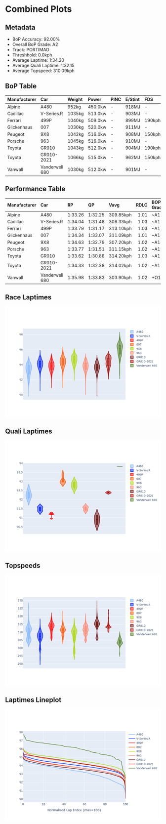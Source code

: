 # Combined Plots

## Metadata

- BoP Accuracy: 92.00%
- Overall BoP Grade: A2
- Track: PORTIMAO
- Threshhold: 0.0kph
- Average Laptime: 1:34.20
- Average Quali Laptime: 1:32.15
- Average Topspeed: 310.09kph

## BoP Table
| Manufacturer   | Car            | Weight   | Power   | PINC   | E/Stint   | FDS    | RDP    | QDP    | TDP    |
|:---------------|:---------------|:---------|:--------|:-------|:----------|:-------|:-------|:-------|:-------|
| Alpine         | A480           | 952kg    | 450.0kw | -      | 918MJ     | -      | 53.05% | 74.07% | 48.97% |
| Cadillac       | V-Series.R     | 1035kg   | 513.0kw | -      | 903MJ     | -      | 48.63% | 60.80% | 19.01% |
| Ferrari        | 499P           | 1040kg   | 509.0kw | -      | 899MJ     | 190kph | 51.38% | 44.98% | 9.83%  |
| Glickenhaus    | 007            | 1030kg   | 520.0kw | -      | 911MJ     | -      | 46.15% | 49.30% | 41.45% |
| Peugeot        | 9X8            | 1042kg   | 516.0kw | -      | 908MJ     | 150kph | 54.54% | 58.39% | 9.69%  |
| Porsche        | 963            | 1045kg   | 516.0kw | -      | 910MJ     | -      | 50.70% | 44.30% | 29.51% |
| Toyota         | GR010          | 1043kg   | 512.0kw | -      | 904MJ     | 190kph | 51.09% | 52.71% | 11.46% |
| Toyota         | GR010-2021     | 1066kg   | 515.0kw | -      | 962MJ     | 150kph | 54.08% | 54.81% | 9.72%  |
| Vanwall        | Vanderwell 680 | 1030kg   | 512.0kw | -      | 901MJ     | -      | 49.68% | 60.93% | 34.43% |

## Performance Table
| Manufacturer   | Car            | RP      | QP      | Vavg      |   RDLC | BOP-Grade   | Match   |
|:---------------|:---------------|:--------|:--------|:----------|-------:|:------------|:--------|
| Alpine         | A480           | 1:33.26 | 1:32.25 | 309.85kph |   1.01 | ~A1         | 99.07%  |
| Cadillac       | V-Series.R     | 1:34.04 | 1:31.48 | 306.33kph |   1.03 | ~A1         | 99.93%  |
| Ferrari        | 499P           | 1:33.79 | 1:31.17 | 313.10kph |   1.03 | ~A1         | 99.98%  |
| Glickenhaus    | 007            | 1:34.34 | 1:33.07 | 311.09kph |   1.01 | ~A1         | 98.34%  |
| Peugeot        | 9X8            | 1:34.63 | 1:32.79 | 307.20kph |   1.02 | ~A1         | 97.00%  |
| Porsche        | 963            | 1:33.77 | 1:31.51 | 311.15kph |   1.02 | ~A1         | 99.86%  |
| Toyota         | GR010          | 1:33.62 | 1:30.88 | 314.20kph |   1.03 | ~A1         | 99.74%  |
| Toyota         | GR010-2021     | 1:34.33 | 1:32.38 | 314.02kph |   1.02 | ~A1         | 100.00% |
| Vanwall        | Vanderwell 680 | 1:35.98 | 1:33.83 | 303.90kph |   1.02 | +Ω1         | 34.12%  |

## Race Laptimes
![Race Laptimes](images/race_violin.png)

## Quali Laptimes
![Quali Laptimes](images/quali_violin.png)

## Topspeeds
![Topspeeds](images/topspeed_violin.png)

## Laptimes Lineplot
![Laptimes Lineplot](images/laptime_line.png)


